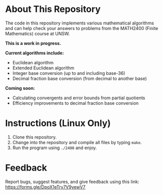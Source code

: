 # About This Repository
The code in this repository implements various mathematical algorithms and can help check your answers to problems from the MATH2400 (Finite Mathematics) course at UNSW.

**This is a work in progress.**

**Current algorithms include:**
- Euclidean algorithm
- Extended Euclidean algorithm
- Integer base conversion (up to and including base-36)
- Decimal fraction base conversion (from decimal to another base)

**Coming soon:**
- Calculating convergents and error bounds from partial quotients
- Efficiency improvements to decimal fraction base conversion

# Instructions (Linux Only)
1. Clone this repository.
2. Change into the repository and compile all files by typing ```make```.
3. Run the program using ```./2400``` and enjoy.

# Feedback
Report bugs, suggest features, and give feedback using this link: https://forms.gle/DpoX1eTry7V9yewV7
